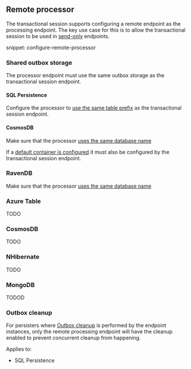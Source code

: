 ## Remote processor 

The transactional session supports configuring a remote endpoint as the processing endpoint. The key use case for this is to allow the transactional session to be used in [send-only](/nservicebus/hosting/#self-hosting-send-only-hosting) endpoints.

snippet: configure-remote-processor

### Shared outbox storage

The processor endpoint must use the same outbox storage as the transactional session endpoint.

#### SQL Persistence

Configure the processor to [use the same table prefix](/persistence/sql/install.md#table-prefix) as the transactional session endpoint.

#### CosmosDB

Make sure that the processor [uses the same database name](/persistence/cosmosdb/#usage-customizing-the-database-used) 

If a [default container is configured](/persistence/cosmosdb/#usage-customizing-the-container-used) it must also be configured by the transactional session endpoint.

### RavenDB

Make sure that the processor [uses the same database name](/persistence/ravendb/connection.md#database-used)

### Azure Table

TODO

### CosmosDB

TODO

### NHibernate

TODO

### MongoDB

TODOD

### Outbox cleanup

For persisters where [Outbox cleanup](/nservicebus/outbox/#outbox-expiration-duration) is performed by the endpoint instances, only the remote processing endpoint will have the cleanup enabled to prevent concurrent cleanup from happening.

Applies to:

- SQL Persistence
